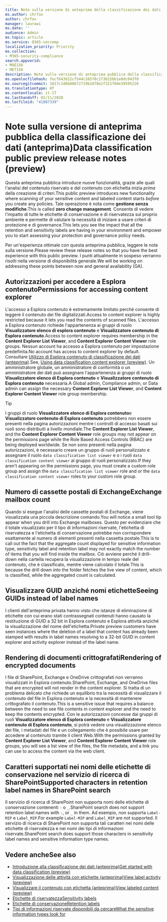 ```yaml
---
title: Note sulla versione di anteprima della classificazione dei dati (anteprima)
ms.author: chrfox
author: chrfox
manager: laurawi
ms.date: ''
audience: Admin
ms.topic: article
ms.service: O365-seccomp
localization_priority: Priority
ms.collection:
- M365-security-compliance
search.appverid:
- MOE150
- MET150
description: Note sulla versione di anteprima pubblica della classificazione dei dati.
ms.openlocfilehash: fecf643d12cf544c16570c173b15bb1e0dc043f0
ms.sourcegitcommit: 3d17c1d6b80672719b1878e2f321f0de39595226
ms.translationtype: HT
ms.contentlocale: it-IT
ms.lasthandoff: 02/11/2020
ms.locfileid: "41887339"
---
```

# <a name="data-classification-public-preview-release-notes-preview"></a><span data-ttu-id="ce444-103">Note sulla versione di anteprima pubblica della classificazione dei dati (anteprima)</span><span class="sxs-lookup"><span data-stu-id="ce444-103">Data classification public preview release notes (preview)</span></span>

<span data-ttu-id="ce444-104">Questa anteprima pubblica introduce nuove funzionalità, grazie alle quali l'analisi del contenuto riservato e del contenuto con etichetta inizia *prima* della creazione di criteri.</span><span class="sxs-lookup"><span data-stu-id="ce444-104">This public preview introduces new functionality where scanning of your sensitive content and labeled content starts *before* you create any policies.</span></span> <span data-ttu-id="ce444-105">Tale operazione è nota come **gestione senza modifiche**.</span><span class="sxs-lookup"><span data-stu-id="ce444-105">This is called **zero change management**.</span></span> <span data-ttu-id="ce444-106">Consente di vedere l'impatto di tutte le etichette di conservazione e di riservatezza sul proprio ambiente e permette di valutare la necessità di iniziare a usare criteri di protezione e di governance.</span><span class="sxs-lookup"><span data-stu-id="ce444-106">This lets you see the impact that all the retention and sensitivity labels are having in your environment and empower you to start assessing your protection and governance policy needs.</span></span>

<span data-ttu-id="ce444-107">Per un'esperienza ottimale con questa anteprima pubblica, leggere le note sulla versione.</span><span class="sxs-lookup"><span data-stu-id="ce444-107">Please review these release notes so that you have the best experience with this public preview.</span></span> <span data-ttu-id="ce444-108">I punti attualmente in sospeso verranno risolti nella versione di disponibilità generale.</span><span class="sxs-lookup"><span data-stu-id="ce444-108">We will be working on addressing these points between now and general availability (GA).</span></span>

## <a name="permissions-for-accessing-content-explorer"></a><span data-ttu-id="ce444-109">Autorizzazioni per accedere a Esplora contenuto</span><span class="sxs-lookup"><span data-stu-id="ce444-109">Permissions for accessing content explorer</span></span>

<span data-ttu-id="ce444-110">L'accesso a Esplora contenuto è estremamente limitato perché consente di leggere il contenuto dei file digitalizzati.</span><span class="sxs-lookup"><span data-stu-id="ce444-110">Access to content explorer is highly restricted because it lets you read the contents of scanned files.</span></span> <span data-ttu-id="ce444-111">L'accesso a Esplora contenuto richiede l'appartenenza ai gruppi di ruolo **Visualizzatore elenco di esplora contenuto** e **Visualizzatore contenuto di Esplora contenuto**.</span><span class="sxs-lookup"><span data-stu-id="ce444-111">Access to content explorer requires membership in the **Content Explorer List Viewer**, and **Content Explorer Content Viewer** role groups.</span></span> <span data-ttu-id="ce444-112">Nessun account ha accesso a Esplora contenuto per impostazione predefinita.</span><span class="sxs-lookup"><span data-stu-id="ce444-112">No account has access to content explorer by default.</span></span> <span data-ttu-id="ce444-113">Consultare [Utilizzo di Esplora contenuto di classificazione dei dati (anteprima)](data-classification-content-explorer.md#permissions).</span><span class="sxs-lookup"><span data-stu-id="ce444-113">See, [Using data classification content explorer (preview)](data-classification-content-explorer.md#permissions).</span></span> <span data-ttu-id="ce444-114">Un amministratore globale, un amministratore di conformità o un amministratore dei dati può assegnare l'appartenenza ai gruppi di ruolo **Visualizzatore elenco di Esplora contenuto** e **Visualizzatore contenuto di Esplora contenuto** necessaria.</span><span class="sxs-lookup"><span data-stu-id="ce444-114">A Global admin, Compliance admin, or Data admin can assign the necessary **Content Explorer List Viewer**, and **Content Explorer Content Viewer** role group membership.</span></span>

> [!TIP]
> <span data-ttu-id="ce444-115">I gruppi di ruolo **Visualizzatore elenco di Esplora contenuto**e **Visualizzatore contenuto di Esplora contenuto** potrebbero non essere presenti nella pagina autorizzazioni mentre i controlli di accesso basati sui ruoli sono distribuiti a livello mondiale.</span><span class="sxs-lookup"><span data-stu-id="ce444-115">The **Content Explorer List Viewer**, and the **Content Explorer Content Viewer** role groups may not appear on the permissions page while the Role Based Access Controls (RBAC) are being deployed worldwide.</span></span> <span data-ttu-id="ce444-116">Se non sono presenti nella pagina autorizzazioni, è necessario creare un gruppo di ruoli personalizzato e assegnare il ruolo `data classification list viewer` e o i ruoli `data classification content viewer` al gruppo di ruoli personalizzato.</span><span class="sxs-lookup"><span data-stu-id="ce444-116">If they aren't appearing on the permissions page, you must create a custom role group and assign the `data classification list viewer` role and or the `data classification content viewer` roles to your custom role group.</span></span>

## <a name="exchange-mailbox-count"></a><span data-ttu-id="ce444-117">Numero di cassette postali di Exchange</span><span class="sxs-lookup"><span data-stu-id="ce444-117">Exchange mailbox count</span></span>

<span data-ttu-id="ce444-118">Quando si esegue l'analisi delle cassette postali di Exchange, viene visualizzata una piccola descrizione comando.</span><span class="sxs-lookup"><span data-stu-id="ce444-118">You will notice a small tool tip appear when you drill into Exchange mailboxes.</span></span> <span data-ttu-id="ce444-119">Questo per evidenziare che il totale visualizzato per il tipo di informazioni riservate, l'etichetta di riservatezza e l'etichetta di conservazione potrebbe non corrispondere esattamente al numero di elementi presenti nella cassetta postale.</span><span class="sxs-lookup"><span data-stu-id="ce444-119">This is to call out the fact that the aggregate count displayed for sensitive information type, sensitivity label and retention label may not exactly match the number of items that you will find inside the mailbox.</span></span> <span data-ttu-id="ce444-120">Ciò avviene perché il drill-down nella cartella recupera la visualizzazione in tempo reale del contenuto, che è classificato, mentre viene calcolato il totale.</span><span class="sxs-lookup"><span data-stu-id="ce444-120">This is because the drill down into the folder fetches the live view of content, which is classified, while the aggregated count is calculated.</span></span>

## <a name="seeing-guids-instead-of-label-names"></a><span data-ttu-id="ce444-121">Visualizzare GUID anziché nomi etichette</span><span class="sxs-lookup"><span data-stu-id="ce444-121">Seeing GUIDs instead of label names</span></span>

<span data-ttu-id="ce444-122">I clienti dell'anteprima privata hanno visto che istanze di eliminazione di etichette con cui erano stati contrassegnati contenuti hanno causato la restituzione di GUID a 32 bit in Esplora contenuto e Esplora attività anziché la visualizzazione del nome dell'etichetta.</span><span class="sxs-lookup"><span data-stu-id="ce444-122">Private preview customers have seen instances where the deletion of a label that content has already been stamped with results in label names resolving to a 32-bit GUID in content explorer and activity explorer instead of the label name.</span></span> 

## <a name="rendering-of-encrypted-documents"></a><span data-ttu-id="ce444-123">Rendering di documenti crittografati</span><span class="sxs-lookup"><span data-stu-id="ce444-123">Rendering of encrypted documents</span></span>

<span data-ttu-id="ce444-124">I file di SharePoint, Exchange e OneDrive crittografati non verranno visualizzati in Esplora contenuto.</span><span class="sxs-lookup"><span data-stu-id="ce444-124">SharePoint, Exchange, and OneDrive files that are encrypted will not render in the content explorer.</span></span> <span data-ttu-id="ce444-125">Si tratta di un problema delicato che richiede un equilibrio tra la necessità di visualizzare il contenuto del file in Esplora contenuto e la necessità di mantenere crittografato il contenuto.</span><span class="sxs-lookup"><span data-stu-id="ce444-125">This is a sensitive issue that requires a balance between the need to see file contents in content explorer and the need to keep the contents encrypted.</span></span> <span data-ttu-id="ce444-126">Con le autorizzazioni concesse dai gruppi di ruoli **Visualizzatore elenco di Esplora contenuto** e **Visualizzatore contenuto di Esplora contenuto**, si potrà vedere una visualizzazione elenco dei file, i metadati del file e un collegamento che è possibile usare per accedere al contenuto tramite il client Web.</span><span class="sxs-lookup"><span data-stu-id="ce444-126">With the permissions granted by **Content Explorer List Viewer**, and **Content Explorer Content Viewer** role groups, you will see a list view of the files, the file  metadata, and a link you can use to access the content via the web client.</span></span>

## <a name="supported-characters-in-retention-label-names-in-sharepoint-search"></a><span data-ttu-id="ce444-127">Caratteri supportati nei nomi delle etichette di conservazione nel servizio di ricerca di SharePoint</span><span class="sxs-lookup"><span data-stu-id="ce444-127">Supported characters in retention label names in SharePoint search</span></span>

<span data-ttu-id="ce444-128">Il servizio di ricerca di SharePoint non supporta nomi delle etichette di conservazione contenenti `-` o `_`.</span><span class="sxs-lookup"><span data-stu-id="ce444-128">SharePoint search does not support retention label names with `-`, or `_` in them.</span></span> <span data-ttu-id="ce444-129">Ad esempio, non supporta `Label-MIP` e `Label_MIP`.</span><span class="sxs-lookup"><span data-stu-id="ce444-129">For example `Label-MIP` and `Label_MIP` are not supported.</span></span> <span data-ttu-id="ce444-130">Il servizio di ricerca di SharePoint non supporta tali caratteri nei nomi delle etichette di riservatezza e nei nomi dei tipi di informazioni riservate.</span><span class="sxs-lookup"><span data-stu-id="ce444-130">SharePoint search does support those characters in sensitivity label names and sensitive information type names.</span></span>

## <a name="see-also"></a><span data-ttu-id="ce444-131">Vedere anche</span><span class="sxs-lookup"><span data-stu-id="ce444-131">See also</span></span>

- [<span data-ttu-id="ce444-132">Introduzione alla classificazione dei dati (anteprima)</span><span class="sxs-lookup"><span data-stu-id="ce444-132">Get started with data classification (preview)</span></span>](data-classification-overview.md)
- [<span data-ttu-id="ce444-133">Visualizzazione delle attività con etichette (anteprima)</span><span class="sxs-lookup"><span data-stu-id="ce444-133">View label activity (preview)</span></span>](data-classification-activity-explorer.md)
- [<span data-ttu-id="ce444-134">Visualizzare il contenuto con etichetta (anteprima)</span><span class="sxs-lookup"><span data-stu-id="ce444-134">View labeled content (preview)</span></span>](data-classification-content-explorer.md)
- [<span data-ttu-id="ce444-135">Etichette di riservatezza</span><span class="sxs-lookup"><span data-stu-id="ce444-135">Sensitivity labels</span></span>](sensitivity-labels.md)
- [<span data-ttu-id="ce444-136">Etichette di conservazione</span><span class="sxs-lookup"><span data-stu-id="ce444-136">Retention labels</span></span>](labels.md)
- [<span data-ttu-id="ce444-137">Tipi di informazioni riservate disponibili da cercare</span><span class="sxs-lookup"><span data-stu-id="ce444-137">What the sensitive information types look for</span></span>](what-the-sensitive-information-types-look-for.md)

